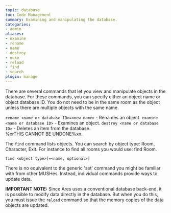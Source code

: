 ```yaml
---
topic: database
toc: Code Management
summary: Examining and manipulating the database.
categories:
- admin
aliases:
- examine
- rename
- name
- destroy
- nuke
- reload
- find
- search
plugin: manage
---
```

There are several commands that let you view and manipulate objects in the database.  For these commands, you can specify either an object name or object database ID.  You do not need to be in the same room as the object unless there are multiple objects with the same name.

`rename <name or database ID>=<new name>` - Renames an object.
`examine <name or database ID>` - Examines an object. 
`destroy <name or database ID>` - Deletes an item from the database.  
        %xrTHIS CANNOT BE UNDONE%xn.

The `find` command lists objects.  You can search by object type:  Room, Character, Exit.  For instance to find all rooms you would use:   find Room. 

`find <object type>[=<name, optional>]`

There is no equivalent to the generic 'set' command you might be familiar with from other MUSHes.  Instead, individual commands provide ways to update data.  

**IMPORTANT NOTE:** Since Ares uses a conventional database back-end, it is possible to modify data directly in the database.  But when you do this, you must issue the `reload` command so that the memory copies of the data objects are updated.
